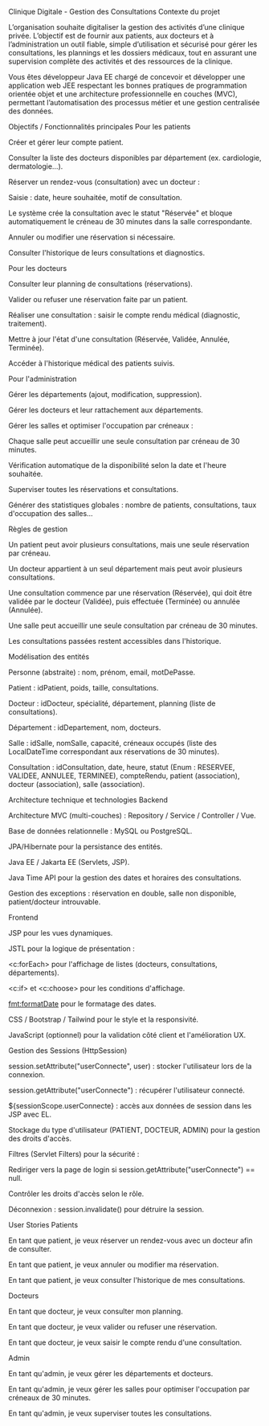 Clinique Digitale - Gestion des Consultations
Contexte du projet

L’organisation souhaite digitaliser la gestion des activités d’une clinique privée. L’objectif est de fournir aux patients, aux docteurs et à l’administration un outil fiable, simple d’utilisation et sécurisé pour gérer les consultations, les plannings et les dossiers médicaux, tout en assurant une supervision complète des activités et des ressources de la clinique.

Vous êtes développeur Java EE chargé de concevoir et développer une application web JEE respectant les bonnes pratiques de programmation orientée objet et une architecture professionnelle en couches (MVC), permettant l’automatisation des processus métier et une gestion centralisée des données.

Objectifs / Fonctionnalités principales
Pour les patients

Créer et gérer leur compte patient.

Consulter la liste des docteurs disponibles par département (ex. cardiologie, dermatologie…).

Réserver un rendez-vous (consultation) avec un docteur :

Saisie : date, heure souhaitée, motif de consultation.

Le système crée la consultation avec le statut "Réservée" et bloque automatiquement le créneau de 30 minutes dans la salle correspondante.

Annuler ou modifier une réservation si nécessaire.

Consulter l'historique de leurs consultations et diagnostics.

Pour les docteurs

Consulter leur planning de consultations (réservations).

Valider ou refuser une réservation faite par un patient.

Réaliser une consultation : saisir le compte rendu médical (diagnostic, traitement).

Mettre à jour l'état d'une consultation (Réservée, Validée, Annulée, Terminée).

Accéder à l'historique médical des patients suivis.

Pour l'administration

Gérer les départements (ajout, modification, suppression).

Gérer les docteurs et leur rattachement aux départements.

Gérer les salles et optimiser l'occupation par créneaux :

Chaque salle peut accueillir une seule consultation par créneau de 30 minutes.

Vérification automatique de la disponibilité selon la date et l'heure souhaitée.

Superviser toutes les réservations et consultations.

Générer des statistiques globales : nombre de patients, consultations, taux d'occupation des salles…

Règles de gestion

Un patient peut avoir plusieurs consultations, mais une seule réservation par créneau.

Un docteur appartient à un seul département mais peut avoir plusieurs consultations.

Une consultation commence par une réservation (Réservée), qui doit être validée par le docteur (Validée), puis effectuée (Terminée) ou annulée (Annulée).

Une salle peut accueillir une seule consultation par créneau de 30 minutes.

Les consultations passées restent accessibles dans l'historique.

Modélisation des entités

Personne (abstraite) : nom, prénom, email, motDePasse.

Patient : idPatient, poids, taille, consultations.

Docteur : idDocteur, spécialité, département, planning (liste de consultations).

Département : idDepartement, nom, docteurs.

Salle : idSalle, nomSalle, capacité, créneaux occupés (liste des LocalDateTime correspondant aux réservations de 30 minutes).

Consultation : idConsultation, date, heure, statut (Enum : RESERVEE, VALIDEE, ANNULEE, TERMINEE), compteRendu, patient (association), docteur (association), salle (association).

Architecture technique et technologies
Backend

Architecture MVC (multi-couches) : Repository / Service / Controller / Vue.

Base de données relationnelle : MySQL ou PostgreSQL.

JPA/Hibernate pour la persistance des entités.

Java EE / Jakarta EE (Servlets, JSP).

Java Time API pour la gestion des dates et horaires des consultations.

Gestion des exceptions : réservation en double, salle non disponible, patient/docteur introuvable.

Frontend

JSP pour les vues dynamiques.

JSTL pour la logique de présentation :

<c:forEach> pour l'affichage de listes (docteurs, consultations, départements).

<c:if> et <c:choose> pour les conditions d'affichage.

<fmt:formatDate> pour le formatage des dates.

CSS / Bootstrap / Tailwind pour le style et la responsivité.

JavaScript (optionnel) pour la validation côté client et l'amélioration UX.

Gestion des Sessions (HttpSession)

session.setAttribute("userConnecte", user) : stocker l'utilisateur lors de la connexion.

session.getAttribute("userConnecte") : récupérer l'utilisateur connecté.

${sessionScope.userConnecte} : accès aux données de session dans les JSP avec EL.

Stockage du type d'utilisateur (PATIENT, DOCTEUR, ADMIN) pour la gestion des droits d'accès.

Filtres (Servlet Filters) pour la sécurité :

Rediriger vers la page de login si session.getAttribute("userConnecte") == null.

Contrôler les droits d'accès selon le rôle.

Déconnexion : session.invalidate() pour détruire la session.

User Stories
Patients

En tant que patient, je veux réserver un rendez-vous avec un docteur afin de consulter.

En tant que patient, je veux annuler ou modifier ma réservation.

En tant que patient, je veux consulter l'historique de mes consultations.

Docteurs

En tant que docteur, je veux consulter mon planning.

En tant que docteur, je veux valider ou refuser une réservation.

En tant que docteur, je veux saisir le compte rendu d'une consultation.

Admin

En tant qu'admin, je veux gérer les départements et docteurs.

En tant qu'admin, je veux gérer les salles pour optimiser l'occupation par créneaux de 30 minutes.

En tant qu'admin, je veux superviser toutes les consultations.
